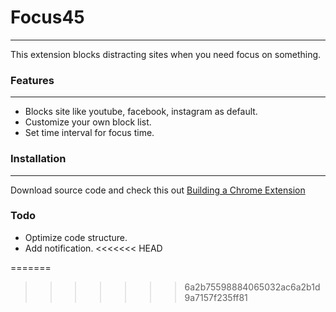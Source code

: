 # Focus45
---
This extension blocks distracting sites when you need focus on something.

### Features
---
* Blocks site like youtube, facebook, instagram as default.
* Customize your own block list.
* Set time interval for focus time.

### Installation
---
Download source code and check this out [Building a Chrome Extension](https://developer.chrome.com/extensions/getstarted#unpacked)

### Todo
* Optimize code structure.
* Add notification.
<<<<<<< HEAD


=======
>>>>>>> 6a2b75598884065032ac6a2b1d9a7157f235ff81
